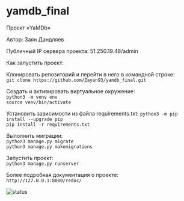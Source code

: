 # yamdb_final

Проект «YaMDb»

Автор: Заян Дандляев

Публичный IP сервера проекта: 51.250.19.48/admin


Как запустить проект:

Клонировать репозиторий и перейти в него в командной строке:\
`git clone https://github.com/Zayan93/yamdb_final.git`

Cоздать и активировать виртуальное окружение:\
`python3 -m venv env` \
`source venv/bin/activate`

Установить зависимости из файла requirements.txt:
`python3 -m pip install --upgrade pip` \
`pip install -r requirements.txt`

Выполнить миграции:\
`python3 manage.py migrate` \
`python3 manage.py makemigrations`

Запустить проект:\
`python3 manage.py runserver` 

Более подробная документация о проекте:\
`http://127.0.0.1:8000/redoc/`


![status](https://github.com/Zayan93/yamdb_final/actions/workflows/yamdb_workflow.yml/badge.svg)
